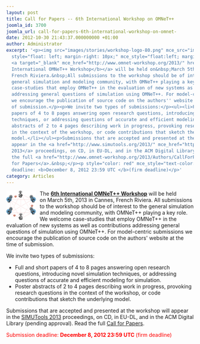 ```yaml
---
layout: post
title: Call for Papers -- 6th International Workshop on OMNeT++
joomla_id: 3700
joomla_url: call-for-papers-6th-international-workshop-on-omnet-
date: 2012-10-30 21:43:37.000000000 +01:00
author: Administrator
excerpt: '<p><img src="images/stories/workshop-logo-80.png" mce_src="images/stories/workshop-logo-80.png"
  style="float: left; margin-right: 10px;" mce_style="float:left; margin-right:10px">The
  <a target="_blank" mce_href="http://www.omnet-workshop.org/2013/" href="http://www.omnet-workshop.org/2013/"><b>6th
  International OMNeT++ Workshop</b></a> will be held on&nbsp;March 5th, 2013 in&nbsp;Cannes,
  French Riviera.&nbsp;All submissions to the workshop should be of interest to the
  general simulation and modeling community, with OMNeT++ playing a key role. We welcome
  case-studies that employ OMNeT++ in the evaluation of new systems as well as contributions
  addressing general questions of simulation using OMNeT++. For model-centric submissions
  we encourage the publication of source code on the authors'' website at the time
  of submission.</p><p>We invite two types of submissions:</p><ul><li>Full and short
  papers of 4 to 8 pages answering open research questions, introducing novel simulation
  techniques, or addressing questions of accurate and efficient modeling for simulation.</li><li>Poster
  abstracts of 2 to 4 pages describing work in progress, provoking research questions
  in the context of the workshop, or code contributions that sketch the underlying
  model.</li></ul><p>Submissions that are accepted and presented at the workshop will
  appear in the <a href="http://www.simutools.org/2013/" mce_href="http://www.simutools.org/2013/">SIMUTools
  2013</a> proceedings, on CD, in EU-DL, and in the ACM Digital Library (pending approval).&nbsp;Read
  the full <a href="http://www.omnet-workshop.org/2013/Authors/CallForPapers" mce_href="http://www.omnet-workshop.org/2013/Authors/CallForPapers">Call
  for Papers</a>.&nbsp;</p><p style="color: red" mce_style="text-color: red">Submission
  deadline: <b>December 8, 2012 23:59 UTC </b>(firm deadline)</p>'
category: Articles
---
```

<p><img src="images/stories/workshop-logo-80.png" mce_src="images/stories/workshop-logo-80.png" style="float: left; margin-right: 10px;" mce_style="float:left; margin-right:10px">The <a target="_blank" mce_href="http://www.omnet-workshop.org/2013/" href="http://www.omnet-workshop.org/2013/"><b>6th International OMNeT++ Workshop</b></a> will be held on&nbsp;March 5th, 2013 in&nbsp;Cannes, French Riviera.&nbsp;All submissions to the workshop should be of interest to the general simulation and modeling community, with OMNeT++ playing a key role. We welcome case-studies that employ OMNeT++ in the evaluation of new systems as well as contributions addressing general questions of simulation using OMNeT++. For model-centric submissions we encourage the publication of source code on the authors' website at the time of submission.</p><p>We invite two types of submissions:</p><ul><li>Full and short papers of 4 to 8 pages answering open research questions, introducing novel simulation techniques, or addressing questions of accurate and efficient modeling for simulation.</li><li>Poster abstracts of 2 to 4 pages describing work in progress, provoking research questions in the context of the workshop, or code contributions that sketch the underlying model.</li></ul><p>Submissions that are accepted and presented at the workshop will appear in the <a href="http://www.simutools.org/2013/" mce_href="http://www.simutools.org/2013/">SIMUTools 2013</a> proceedings, on CD, in EU-DL, and in the ACM Digital Library (pending approval).&nbsp;Read the full <a href="http://www.omnet-workshop.org/2013/Authors/CallForPapers" mce_href="http://www.omnet-workshop.org/2013/Authors/CallForPapers">Call for Papers</a>.&nbsp;</p><p style="color: red" mce_style="text-color: red">Submission deadline: <b>December 8, 2012 23:59 UTC </b>(firm deadline)</p>
